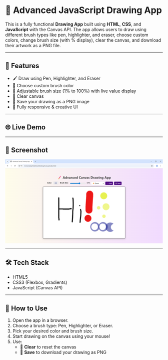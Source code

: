 # 🎨 Advanced JavaScript Drawing App

This is a fully functional **Drawing App** built using **HTML**, **CSS**, and **JavaScript** with the Canvas API. The app allows users to draw using different brush types like pen, highlighter, and eraser, choose custom colors, change brush size (with % display), clear the canvas, and download their artwork as a PNG file.

---

## 🚀 Features

- 🖌️ Draw using Pen, Highlighter, and Eraser
- 🌈 Choose custom brush color
- 📏 Adjustable brush size (1% to 100%) with live value display
- 🧽 Clear canvas
- 💾 Save your drawing as a PNG image
- 📱 Fully responsive & creative UI

---

## 🌐 Live Demo



---

## 📸 Screenshot

![Drawing App Screenshot](./screenshot.png)  

---

## 🛠️ Tech Stack

- HTML5
- CSS3 (Flexbox, Gradients)
- JavaScript (Canvas API)

---

## 🧠 How to Use

1. Open the app in a browser.
2. Choose a brush type: Pen, Highlighter, or Eraser.
3. Pick your desired color and brush size.
4. Start drawing on the canvas using your mouse!
5. Use:
   - 🧹 **Clear** to reset the canvas
   - 💾 **Save** to download your drawing as PNG

